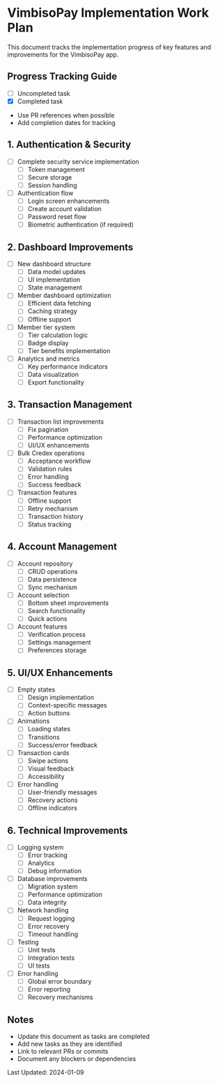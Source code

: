 # VimbisoPay Implementation Work Plan

This document tracks the implementation progress of key features and improvements for the VimbisoPay app.

## Progress Tracking Guide
- [ ] Uncompleted task
- [x] Completed task
- Use PR references when possible
- Add completion dates for tracking

## 1. Authentication & Security
- [ ] Complete security service implementation
  - [ ] Token management
  - [ ] Secure storage
  - [ ] Session handling
- [ ] Authentication flow
  - [ ] Login screen enhancements
  - [ ] Create account validation
  - [ ] Password reset flow
  - [ ] Biometric authentication (if required)

## 2. Dashboard Improvements
- [ ] New dashboard structure
  - [ ] Data model updates
  - [ ] UI implementation
  - [ ] State management
- [ ] Member dashboard optimization
  - [ ] Efficient data fetching
  - [ ] Caching strategy
  - [ ] Offline support
- [ ] Member tier system
  - [ ] Tier calculation logic
  - [ ] Badge display
  - [ ] Tier benefits implementation
- [ ] Analytics and metrics
  - [ ] Key performance indicators
  - [ ] Data visualization
  - [ ] Export functionality

## 3. Transaction Management
- [ ] Transaction list improvements
  - [ ] Fix pagination
  - [ ] Performance optimization
  - [ ] UI/UX enhancements
- [ ] Bulk Credex operations
  - [ ] Acceptance workflow
  - [ ] Validation rules
  - [ ] Error handling
  - [ ] Success feedback
- [ ] Transaction features
  - [ ] Offline support
  - [ ] Retry mechanism
  - [ ] Transaction history
  - [ ] Status tracking

## 4. Account Management
- [ ] Account repository
  - [ ] CRUD operations
  - [ ] Data persistence
  - [ ] Sync mechanism
- [ ] Account selection
  - [ ] Bottom sheet improvements
  - [ ] Search functionality
  - [ ] Quick actions
- [ ] Account features
  - [ ] Verification process
  - [ ] Settings management
  - [ ] Preferences storage

## 5. UI/UX Enhancements
- [ ] Empty states
  - [ ] Design implementation
  - [ ] Context-specific messages
  - [ ] Action buttons
- [ ] Animations
  - [ ] Loading states
  - [ ] Transitions
  - [ ] Success/error feedback
- [ ] Transaction cards
  - [ ] Swipe actions
  - [ ] Visual feedback
  - [ ] Accessibility
- [ ] Error handling
  - [ ] User-friendly messages
  - [ ] Recovery actions
  - [ ] Offline indicators

## 6. Technical Improvements
- [ ] Logging system
  - [ ] Error tracking
  - [ ] Analytics
  - [ ] Debug information
- [ ] Database improvements
  - [ ] Migration system
  - [ ] Performance optimization
  - [ ] Data integrity
- [ ] Network handling
  - [ ] Request logging
  - [ ] Error recovery
  - [ ] Timeout handling
- [ ] Testing
  - [ ] Unit tests
  - [ ] Integration tests
  - [ ] UI tests
- [ ] Error handling
  - [ ] Global error boundary
  - [ ] Error reporting
  - [ ] Recovery mechanisms

## Notes
- Update this document as tasks are completed
- Add new tasks as they are identified
- Link to relevant PRs or commits
- Document any blockers or dependencies

Last Updated: 2024-01-09
